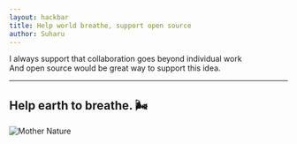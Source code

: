 ```yaml
---
layout: hackbar
title: Help world breathe, support open source 
author: Suharu
---
```


I always support that collaboration goes beyond individual work<br>
And open source would be great way to support this idea.

---

## Help earth to breathe. 🌬️

![Mother Nature]({{site.baseurl}}/assets/images/suharu.jpg)